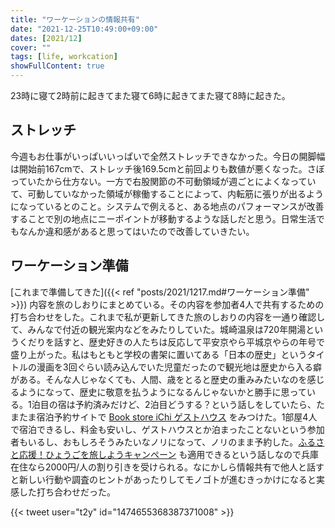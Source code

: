 ```yaml
---
title: "ワーケーションの情報共有"
date: "2021-12-25T10:49:00+09:00"
dates: [2021/12]
cover: ""
tags: [life, workcation]
showFullContent: true
---
```


23時に寝て2時前に起きてまた寝て6時に起きてまた寝て8時に起きた。

## ストレッチ

今週もお仕事がいっぱいいっぱいで全然ストレッチできなかった。今日の開脚幅は開始前167cmで、ストレッチ後169.5cmと前回よりも数値が悪くなった。さぼっていたから仕方ない。一方で右股関節の不可動領域が週ごとによくなっていて、可動していなかった領域が稼働することによって、内転筋に張りが出るようになっているとのこと。システムで例えると、ある地点のパフォーマンスが改善することで別の地点にニーポイントが移動するような話しだと思う。日常生活でもなんか違和感があると思ってはいたので改善していきたい。

## ワーケーション準備

[これまで準備してきた]({{< ref "posts/2021/1217.md#ワーケーション準備" >}}) 内容を旅のしおりにまとめている。その内容を参加者4人で共有するための打ち合わせをした。これまで私が更新してきた旅のしおりの内容を一通り確認して、みんなで付近の観光案内などをみたりしていた。城崎温泉は720年開湯というくだりを話すと、歴史好きの人たちは反応して平安京やら平城京やらの年号で盛り上がった。私はもともと学校の書架に置いてある「日本の歴史」というタイトルの漫画を3回ぐらい読み込んでいた児童だったので観光地は歴史から入る癖がある。そんな人じゃなくても、人間、歳をとると歴史の重みみたいなのを感じるようになって、歴史に敬意を払うようになるんじゃないかと勝手に思っている。1泊目の宿は予約済みだけど、2泊目どうする？という話しをしていたら、たまたま宿泊予約サイトで [Book store iChi ゲストハウス](https://www.bookstoreichi.com/guesthouse) をみつけた。1部屋4人で宿泊できるし、料金も安いし、ゲストハウスとか泊まったことないという参加者もいるし、おもしろそうみたいなノリになって、ノリのまま予約した。[ふるさと応援！ひょうごを旅しようキャンペーン](https://www.hyogo-tourism.jp/furusato-ouen/) も適用できるという話しなので兵庫在住なら2000円/人の割り引きを受けられる。なにかしら情報共有で他人と話すと新しい行動や調査のヒントがあったりしてモノゴトが進むきっかけになると実感した打ち合わせだった。

{{< tweet user="t2y" id="1474655368387371008" >}}
